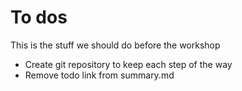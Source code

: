 # To dos

This is the stuff we should do before the workshop

* Create git repository to keep each step of the way
* Remove todo link from summary.md

